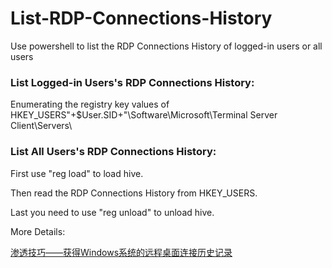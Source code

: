 # List-RDP-Connections-History
Use powershell to list the RDP Connections History of logged-in users or all users

### List Logged-in Users's RDP Connections History:

Enumerating the registry key values of HKEY_USERS\"+$User.SID+"\Software\Microsoft\Terminal Server Client\Servers\

### List All Users's RDP Connections History:

First use "reg load" to load hive.

Then read the RDP Connections History from HKEY_USERS.

Last you need to use "reg unload" to unload hive. 

More Details:

[渗透技巧——获得Windows系统的远程桌面连接历史记录](https://3gstudent.github.io/3gstudent.github.io/%E6%B8%97%E9%80%8F%E6%8A%80%E5%B7%A7-%E8%8E%B7%E5%BE%97Windows%E7%B3%BB%E7%BB%9F%E7%9A%84%E8%BF%9C%E7%A8%8B%E6%A1%8C%E9%9D%A2%E8%BF%9E%E6%8E%A5%E5%8E%86%E5%8F%B2%E8%AE%B0%E5%BD%95/)
